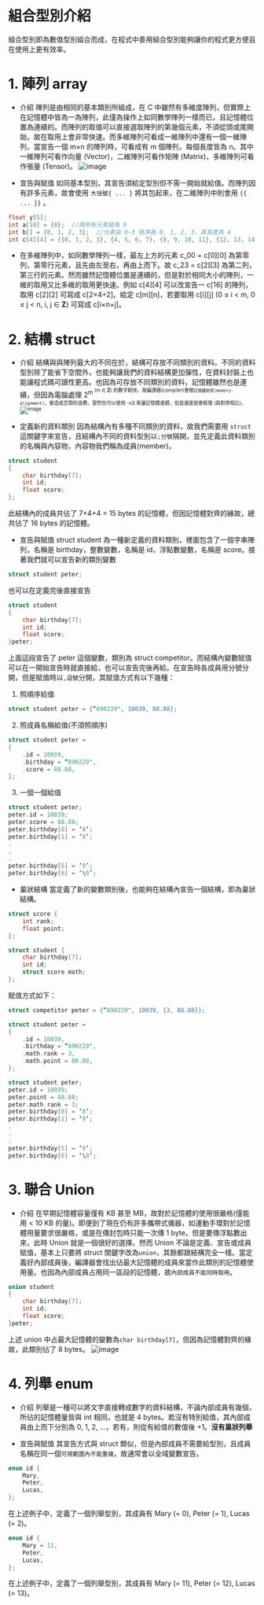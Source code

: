 # 組合型別介紹
組合型別即為數值型別組合而成，在程式中善用組合型別能夠讓你的程式更方便且在使用上更有效率。

# 1. 陣列 array
* 介紹
陣列是由相同的基本類別所組成，在 C 中雖然有多維度陣列，但實際上在記憶體中皆為一為陣列，此僅為操作上如同數學陣列一樣而已，且記憶體位置為連續的。而陣列的取值可以直接選取陣列的第幾個元素，不須從頭或尾開始，故在取用上會非常快速。而多維陣列可看成一維陣列中還有一個一維陣列，當宣告一個 m×n 的陣列時，可看成有 m 個陣列，每個長度皆為 n。其中一維陣列可看作向量 (Vector)，二維陣列可看作矩陣 (Matrix)，多維陣列可看作張量 (Tensor)。
![image](pic/ARRAY.jpg)

* 宣告與賦值
如同基本型別，其宣告須給定型別但不需一開始就給值。而陣列因有許多元素，故會使用 `大括號{ ... }` 將其包起來，在二維陣列中則會用 `{{ ... }}` 。
```C
float y[5];
int a[10] = {0};  //將所有元素設為 0
int b[] = {0, 1, 2, 3};  //元素由 0~3 依序為 0, 1, 2, 3，其長度為 4
int c[4][4] = {{0, 1, 2, 3}, {4, 5, 6, 7}, {8, 9, 10, 11}, {12, 13, 14, 15}};  //多維陣列宣告與賦值
```
* 在多維陣列中，如同數學陣列一樣，最左上方的元素 c_00 = c[0][0] 為第零列，第零行元素，且先由左至右，再由上而下。故 c_23 = c[2][3] 為第二列，第三行的元素。然而雖然記憶體位置是連續的，但是對於相同大小的陣列，一維的取用又比多維的取用更快速。例如 c[4][4] 可以改宣告一 c[16] 的陣列，取用 c[2][2] 可寫成 c[2×4+2]。給定 c[m][n]，若要取用 c[i][j] (0 ≤ i < m, 0 ≤ j < n, i, j ∈ **Z**) 可寫成 c[i×n+j]。

# 2. 結構 struct
* 介紹
結構與與陣列最大的不同在於，結構可存放不同類別的資料。不同的資料型別除了能省下空間外，也能夠讓我們的資料結構更加彈性，在資料封裝上也能讓程式碼可讀性更高。也因為可存放不同類別的資料，記憶體雖然也是連續，但因為電腦處理 2<sup>m<sup> (m ∈ **Z**) 的數字較快，故編譯器(compiler)會做`記憶體對齊(memory-alignment)`，會造成空間的浪費，當然也可以使用 -o3 來讓記憶體連續，但是速度就會較慢 (與對齊相比)。
![image](pic/memory-alignment.jpg)

* 定義新的資料類別
因為結構內有多種不同類別的資料，故我們需要用 `struct` 這關鍵字來宣告，且結構內不同的資料型別以`;分號`隔開，並先定義此資料類別的名稱與內容物，內容物我們稱為成員(member)。
```C
struct student
{
    char birthday[7];
    int id;
    float score;
};
```
此結構內的成員共佔了 7+4+4 = 15 bytes 的記憶體，但因記憶體對齊的緣故，總共佔了 16 bytes 的記憶體。

* 宣告與賦值
struct student 為一種新定義的資料類別，裡面包含了一個字串陣列，名稱是 birthday，整數變數，名稱是 id，浮點數變數，名稱是 score。接著我們就可以宣告新的類別變數
```C
struct student peter;
```
也可以在定義完後直接宣告
```C
struct student
{
    char birthday[7];
    int id;
    float score;
}peter;
```
上面這段宣告了 peter 這個變數，類別為 struct competitor。而結構內變數賦值可以在一開始宣告時就直接給，也可以宣告完後再給。在宣告時各成員用分號分開，但是賦值時以`,逗號`分開，其賦值方式有以下幾種：
1. 照順序給值
```C
struct student peter = {“890229", 10039, 88.88};
```
2. 照成員名稱給值(不須照順序)
```C
struct student peter = 
{
    .id = 10039,
    .birthday = “890229",
    .score = 88.88,
};
```
3. 一個一個給值
```C
struct student peter;
peter.id = 10039;
peter.score = 88.88;
peter.birthday[0] = ‘8’;
peter.birthday[1] = ‘9’;
.
.
.
peter.birthday[5] = ‘9’;
peter.birthday[6] = ‘\0’;
```
* 巢狀結構
當定義了新的變數類別後，也能夠在結構內宣告一個結構，即為巢狀結構。
```C
struct score {
    int rank;
    float point;
};

struct student {
    char birthday[7];
    int id;
    struct score math;
};
```
賦值方式如下：
```C
struct competitor peter = {“890229", 10039, {3, 88.88}};
```
```C
struct student peter = 
{
    .id = 10039,
    .birthday = “890229",
    .math.rank = 3,
    .math.point = 88.88,
};
```
```C
struct student peter;
peter.id = 10039;
peter.point = 88.88;
peter.math.rank = 3;
peter.birthday[0] = ‘8’;
peter.birthday[1] = ‘9’;
.
.
.
peter.birthday[5] = ‘9’;
peter.birthday[6] = ‘\0’;
```
# 3. 聯合 Union
* 介紹
在早期記憶體容量僅有 KB 甚至 MB，故對於記憶體的使用很嚴格(僅能用 < 10 KB 的量)。即便到了現在仍有許多攜帶式儀器，如運動手環對於記憶體用量要求很嚴格，或是在傳封包時只能一次傳 1 byte，但是要傳浮點數出來，此時 Union 就是一個很好的選擇。然而 Union 不論是定義、宣告或成員賦值，基本上只要將 struct 關鍵字改為`union`，其餘都跟結構完全一樣。當定義好內部成員後，編譯器會找出佔最大記憶體的成員來當作此類別的記憶體使用量。也因為內部成員占用同一區段的記憶體，故`內部成員不能同時取用`。
```C
union student
{
    char birthday[7];
    int id;
    float score;
}peter;
```
上述 union 中占最大記憶體的變數為`char birthday[7]`，但因為記憶體對齊的緣故，此類別佔了 8 bytes。
![image](pic/union.jpg)

# 4. 列舉 enum
* 介紹
列舉是一種可以將文字直接轉成數字的資料結構，不論內部成員有幾個，所佔的記憶體量皆與 int 相同，也就是 4 bytes。若沒有特別給值，其內部成員由上而下分別為 0, 1, 2, ...，若有，則從有給值的數值後 +1。**沒有巢狀列舉**

* 宣告與賦值
其宣告方式與 struct 類似，但是內部成員不需要給型別，且成員名稱在同一個`可視範圍內不能重複`，故通常會以全域變數宣告。
```C
enum id {
    Mary,
    Peter,
    Lucas,
};
```
在上述例子中，定義了一個列舉型別，其成員有 Mary (= 0), Peter (= 1), Lucas (= 2)。
```C
enum id {
    Mary = 11,
    Peter,
    Lucas,
};
```
在上述例子中，定義了一個列舉型別，其成員有 Mary (= 11), Peter (= 12), Lucas (= 13)。
